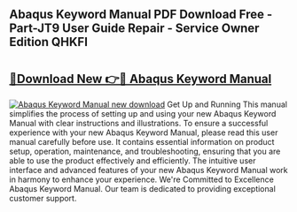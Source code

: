 ## Abaqus Keyword Manual PDF Download Free - Part-JT9 User Guide Repair - Service Owner Edition QHKFI

# <h2><a href="http://bc41886.oget.top/?id=Abaqus+Keyword+Manual">🔗Download New 👉🔴 Abaqus Keyword Manual</a></h2>

[![Abaqus Keyword Manual new download](https://i.imgur.com/5g1atiW.png)](http://bc41886.oget.top/?id=Abaqus+Keyword+Manual)
Get Up and Running This manual simplifies the process of setting up and using your new Abaqus Keyword Manual with clear instructions and illustrations. To ensure a successful experience with your new Abaqus Keyword Manual, please read this user manual carefully before use. It contains essential information on product setup, operation, maintenance, and troubleshooting, ensuring that you are able to use the product effectively and efficiently. The intuitive user interface and advanced features of your new Abaqus Keyword Manual work in harmony to enhance your experience. We're Committed to Excellence Abaqus Keyword Manual. Our team is dedicated to providing exceptional customer support.
